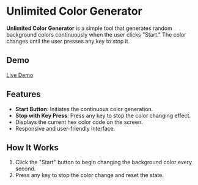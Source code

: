 # Unlimited Color Generator

**Unlimited Color Generator** is a simple tool that generates random background colors continuously when the user clicks "Start." The color changes until the user presses any key to stop it. 

## Demo

[Live Demo](https://ayush88-debug.github.io/Unlimited-Color-Generator/)

## Features

- **Start Button**: Initiates the continuous color generation.
- **Stop with Key Press**: Press any key to stop the color changing effect.
- Displays the current hex color code on the screen.
- Responsive and user-friendly interface.

## How It Works

1. Click the "Start" button to begin changing the background color every second.
2. Press any key to stop the color change and reset the state.
